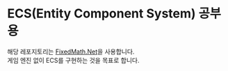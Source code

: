 # ECS(Entity Component System) 공부용

해당 레포지토리는 [FixedMath.Net](https://github.com/asik/FixedMath.Net)을 사용합니다.  
게임 엔진 없이 ECS를 구현하는 것을 목표로 합니다.